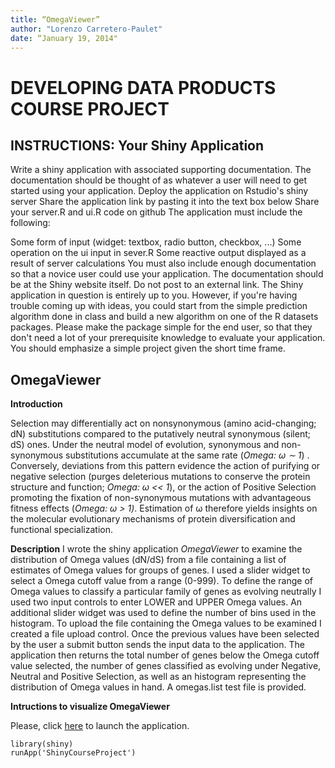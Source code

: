 ```yaml
---
title: “OmegaViewer”
author: "Lorenzo Carretero-Paulet"
date: “January 19, 2014"
---
```

DEVELOPING DATA PRODUCTS COURSE PROJECT
===

INSTRUCTIONS: Your Shiny Application
---

Write a shiny application with associated supporting documentation. The documentation should be thought of as whatever a user will need to get started using your application.
Deploy the application on Rstudio's shiny server
Share the application link by pasting it into the text box below
Share your server.R and ui.R code on github
The application must include the following:

Some form of input (widget: textbox, radio button, checkbox, ...)
Some operation on the ui input in sever.R
Some reactive output displayed as a result of server calculations
You must also include enough documentation so that a novice user could use your application.
The documentation should be at the Shiny website itself. Do not post to an external link.
The Shiny application in question is entirely up to you. However, if you're having trouble coming up with ideas, you could start from the simple prediction algorithm done in class and build a new algorithm on one of the R datasets packages. Please make the package simple for the end user, so that they don't need a lot of your prerequisite knowledge to evaluate your application. You should emphasize a simple project given the short time frame. 

OmegaViewer
---

**Introduction**

Selection may differentially act on nonsynonymous (amino acid-changing; dN)
substitutions compared to the putatively neutral synonymous (silent; dS) ones. Under the
neutral model of evolution, synonymous and non-synonymous substitutions accumulate
at the same rate (*Omega: ω ∼ 1*) . Conversely, deviations
from this pattern evidence the action of purifying or negative selection (purges deleterious mutations
to conserve the protein structure and function; *Omega: ω << 1*), or the action of Positive Selection
 promoting the fixation of non-synonymous mutations with advantageous fitness
effects (*Omega: ω > 1)*. Estimation of ω therefore yields insights on the molecular evolutionary
mechanisms of protein diversification and functional specialization. 

**Description**
I wrote the shiny application *OmegaViewer* to examine the distribution of Omega values (dN/dS) from a file containing a list of estimates of Omega values for groups of genes. I used a slider widget to select a Omega cutoff value from a range (0-999). To define the range of Omega values to classify a particular family of genes as evolving neutrally I used two input controls to enter LOWER and UPPER Omega values. An additional slider widget was used to define the number of bins used in the histogram. To upload the file containing the Omega values to be examined I created a file upload control. Once the previous values have been selected by the user a submit button sends the input data to the application. The application then returns the total number of genes below the Omega cutoff value selected, the number of genes classified as evolving under Negative, Neutral and Positive Selection, as well as an histogram representing the distribution of Omega values in hand. A omegas.list test file is provided.

**Intructions to visualize OmegaViewer**

Please, click [here](https://lcarretero.shinyapps.io/ShinyCourseProject/) to launch the application.

```
library(shiny)
runApp('ShinyCourseProject')
```